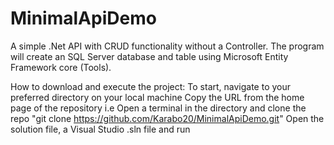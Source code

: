 # MinimalApiDemo

A simple .Net API with CRUD functionality without a Controller.
The program will create an SQL Server database and table using Microsoft Entity Framework core (Tools).

How to download and execute the project:
To start, navigate to your preferred directory on your local machine
Copy the URL from the home page of the repository i.e 
Open a terminal in the directory and clone the repo "git clone https://github.com/Karabo20/MinimalApiDemo.git"
Open the solution file, a Visual Studio .sln file and run
